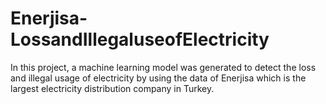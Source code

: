 # Enerjisa-LossandIllegaluseofElectricity
In this project, a machine learning model was generated to detect the loss and illegal usage of electricity by using the data of Enerjisa which is the largest electricity distribution company in Turkey.
